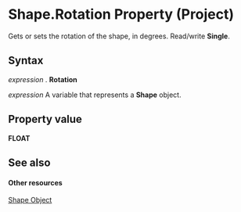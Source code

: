 
# Shape.Rotation Property (Project)
Gets or sets the rotation of the shape, in degrees. Read/write  **Single**.

## Syntax

 _expression_ . **Rotation**

 _expression_ A variable that represents a **Shape** object.


## Property value

 **FLOAT**


## See also


#### Other resources


[Shape Object](d2b32bcd-5595-a4a7-9772-feb25fd0103a.md)
